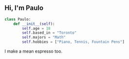 ## Hi, I'm Paulo
```python
class Paulo:
    def __init__(self):
        self.age = 18
        self.based_in = "Toronto"
        self.majors = "Math"
        self.hobbies = ["Piano, Tennis, Fountain Pens"]
```

I make a mean espresso too.
